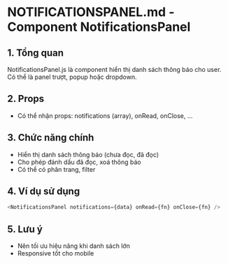 # NOTIFICATIONSPANEL.md - Component NotificationsPanel

## 1. Tổng quan
NotificationsPanel.js là component hiển thị danh sách thông báo cho user. Có thể là panel trượt, popup hoặc dropdown.

## 2. Props
- Có thể nhận props: notifications (array), onRead, onClose, ...

## 3. Chức năng chính
- Hiển thị danh sách thông báo (chưa đọc, đã đọc)
- Cho phép đánh dấu đã đọc, xoá thông báo
- Có thể có phân trang, filter

## 4. Ví dụ sử dụng
```js
<NotificationsPanel notifications={data} onRead={fn} onClose={fn} />
```

## 5. Lưu ý
- Nên tối ưu hiệu năng khi danh sách lớn
- Responsive tốt cho mobile